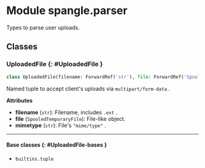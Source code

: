 # Module spangle.parser

Types to parse user uploads.


## Classes

### UploadedFile {: #UploadedFile }

```python
class UploadedFile(filename: ForwardRef('str'), file: ForwardRef('SpooledTemporaryFile'), mimetype: ForwardRef('str'))
```

Named tuple to accept client's uploads via `multipart/form-data` .

**Attributes**

* **filename** (`str`): Filename, includes `.ext` .
* **file** (`SpooledTemporaryFile`): File-like object.
* **mimetype** (`str`): File's `"mime/type"` .


------

#### Base classes {: #UploadedFile-bases }

* `builtins.tuple`
